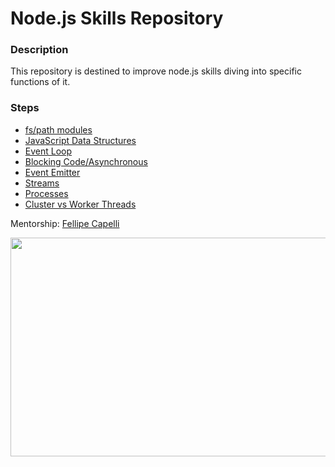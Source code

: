 # Node.js Skills Repository

### Description

This repository is destined to improve node.js skills diving into specific functions of it.

### Steps
 - [fs/path modules](https://github.com/ViniciusMartinsS/nodejs/tree/master/step01)
 - [JavaScript Data Structures](https://github.com/ViniciusMartinsS/nodejs/tree/master/step02)
 - [Event Loop](https://github.com/ViniciusMartinsS/nodejs/tree/master/step03)
 - [Blocking Code/Asynchronous](https://github.com/ViniciusMartinsS/nodejs)
 - [Event Emitter](https://github.com/ViniciusMartinsS/nodejs)
 - [Streams](https://github.com/ViniciusMartinsS/nodejs)
 - [Processes](https://github.com/ViniciusMartinsS/nodejs)
 - [Cluster vs Worker Threads](https://github.com/ViniciusMartinsS/nodejs)

Mentorship: [Fellipe Capelli](https://github.com/fecaps)

<img src="https://miro.medium.com/max/4000/1*aeWo6e6FC8InJwBl3TmpDw.jpeg" width="700" height="350" >
